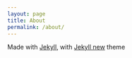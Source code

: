 ```yaml
---
layout: page
title: About
permalink: /about/
---
```


Made with [Jekyll](http://jekyllrb.com/), with [Jekyll new](https://github.com/jglovier/jekyll-new) theme

